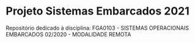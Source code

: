 # Projeto Sistemas Embarcados 2021
Repositório dedicado à disciplina: FGA0103 - SISTEMAS OPERACIONAIS EMBARCADOS 02/2020 - MODALIDADE REMOTA

